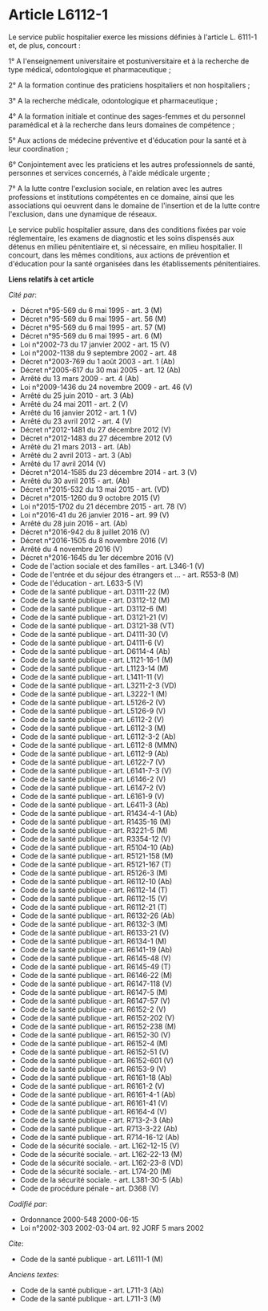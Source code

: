 # Article L6112-1

Le service public hospitalier exerce les missions définies à l'article L. 6111-1 et, de plus, concourt :

1° A l'enseignement universitaire et postuniversitaire et à la recherche de type médical, odontologique et pharmaceutique ;

2° A la formation continue des praticiens hospitaliers et non hospitaliers ;

3° A la recherche médicale, odontologique et pharmaceutique ;

4° A la formation initiale et continue des sages-femmes et du personnel paramédical et à la recherche dans leurs domaines de
compétence ;

5° Aux actions de médecine préventive et d'éducation pour la santé et à leur coordination ;

6° Conjointement avec les praticiens et les autres professionnels de santé, personnes et services concernés, à l'aide
médicale urgente ;

7° A la lutte contre l'exclusion sociale, en relation avec les autres professions et institutions compétentes en ce domaine,
ainsi que les associations qui oeuvrent dans le domaine de l'insertion et de la lutte contre l'exclusion, dans une dynamique
de réseaux.

Le service public hospitalier assure, dans des conditions fixées par voie réglementaire, les examens de diagnostic et les
soins dispensés aux détenus en milieu pénitentiaire et, si nécessaire, en milieu hospitalier. Il concourt, dans les mêmes
conditions, aux actions de prévention et d'éducation pour la santé organisées dans les établissements pénitentiaires.

**Liens relatifs à cet article**

_Cité par_:

  - Décret n°95-569 du 6 mai 1995 - art. 3 (M)
  - Décret n°95-569 du 6 mai 1995 - art. 56 (M)
  - Décret n°95-569 du 6 mai 1995 - art. 57 (M)
  - Décret n°95-569 du 6 mai 1995 - art. 6 (M)
  - Loi n°2002-73 du 17 janvier 2002 - art. 15 (V)
  - Loi n°2002-1138 du 9 septembre 2002 - art. 48
  - Décret n°2003-769 du 1 août 2003 - art. 1 (Ab)
  - Décret n°2005-617 du 30 mai 2005 - art. 12 (Ab)
  - Arrêté du 13 mars 2009 - art. 4 (Ab)
  - Loi n°2009-1436 du 24 novembre 2009 - art. 46 (V)
  - Arrêté du 25 juin 2010 - art. 3 (Ab)
  - Arrêté du 24 mai 2011 - art. 2 (V)
  - Arrêté du 16 janvier 2012 - art. 1 (V)
  - Arrêté du 23 avril 2012 - art. 4 (V)
  - Décret n°2012-1481 du 27 décembre 2012 (V)
  - Décret n°2012-1483 du 27 décembre 2012 (V)
  - Arrêté du 21 mars 2013 - art. (Ab)
  - Arrêté du 2 avril 2013 - art. 3 (Ab)
  - Arrêté du 17 avril 2014 (V)
  - Décret n°2014-1585 du 23 décembre 2014 - art. 3 (V)
  - Arrêté du 30 avril 2015 - art. (Ab)
  - Décret n°2015-532 du 13 mai 2015 - art. (VD)
  - Décret n°2015-1260 du 9 octobre 2015 (V)
  - Loi n°2015-1702 du 21 décembre 2015 - art. 78 (V)
  - Loi n°2016-41 du 26 janvier 2016 - art. 99 (V)
  - Arrêté du 28 juin 2016 - art. (Ab)
  - Décret n°2016-942 du 8 juillet 2016 (V)
  - Décret n°2016-1505 du 8 novembre 2016 (V)
  - Arrêté du 4 novembre 2016 (V)
  - Décret n°2016-1645 du 1er décembre 2016 (V)
  - Code de l'action sociale et des familles - art. L346-1 (V)
  - Code de l'entrée et du séjour des étrangers et ... - art. R553-8 (M)
  - Code de l'éducation - art. L633-5 (V)
  - Code de la santé publique - art. D3111-22 (M)
  - Code de la santé publique - art. D3112-12 (M)
  - Code de la santé publique - art. D3112-6 (M)
  - Code de la santé publique - art. D3121-21 (V)
  - Code de la santé publique - art. D3121-38 (VT)
  - Code de la santé publique - art. D4111-30 (V)
  - Code de la santé publique - art. D4111-6 (V)
  - Code de la santé publique - art. D6114-4 (Ab)
  - Code de la santé publique - art. L1121-16-1 (M)
  - Code de la santé publique - art. L1123-14 (M)
  - Code de la santé publique - art. L1411-11 (V)
  - Code de la santé publique - art. L3211-2-3 (VD)
  - Code de la santé publique - art. L3222-1 (M)
  - Code de la santé publique - art. L5126-2 (V)
  - Code de la santé publique - art. L5126-9 (V)
  - Code de la santé publique - art. L6112-2 (V)
  - Code de la santé publique - art. L6112-3 (M)
  - Code de la santé publique - art. L6112-3-2 (Ab)
  - Code de la santé publique - art. L6112-8 (MMN)
  - Code de la santé publique - art. L6112-9 (Ab)
  - Code de la santé publique - art. L6122-7 (V)
  - Code de la santé publique - art. L6141-7-3 (V)
  - Code de la santé publique - art. L6146-2 (V)
  - Code de la santé publique - art. L6147-2 (V)
  - Code de la santé publique - art. L6161-9 (V)
  - Code de la santé publique - art. L6411-3 (Ab)
  - Code de la santé publique - art. R1434-4-1 (Ab)
  - Code de la santé publique - art. R1435-16 (M)
  - Code de la santé publique - art. R3221-5 (M)
  - Code de la santé publique - art. R3354-12 (V)
  - Code de la santé publique - art. R5104-10 (Ab)
  - Code de la santé publique - art. R5121-158 (M)
  - Code de la santé publique - art. R5121-167 (T)
  - Code de la santé publique - art. R5126-3 (M)
  - Code de la santé publique - art. R6112-10 (Ab)
  - Code de la santé publique - art. R6112-14 (T)
  - Code de la santé publique - art. R6112-15 (V)
  - Code de la santé publique - art. R6112-21 (T)
  - Code de la santé publique - art. R6132-26 (Ab)
  - Code de la santé publique - art. R6132-3 (M)
  - Code de la santé publique - art. R6133-21 (V)
  - Code de la santé publique - art. R6134-1 (M)
  - Code de la santé publique - art. R6141-19 (Ab)
  - Code de la santé publique - art. R6145-48 (V)
  - Code de la santé publique - art. R6145-49 (T)
  - Code de la santé publique - art. R6146-22 (M)
  - Code de la santé publique - art. R6147-118 (V)
  - Code de la santé publique - art. R6147-5 (M)
  - Code de la santé publique - art. R6147-57 (V)
  - Code de la santé publique - art. R6152-2 (V)
  - Code de la santé publique - art. R6152-202 (V)
  - Code de la santé publique - art. R6152-238 (M)
  - Code de la santé publique - art. R6152-30 (V)
  - Code de la santé publique - art. R6152-4 (M)
  - Code de la santé publique - art. R6152-51 (V)
  - Code de la santé publique - art. R6152-601 (V)
  - Code de la santé publique - art. R6153-9 (V)
  - Code de la santé publique - art. R6161-18 (Ab)
  - Code de la santé publique - art. R6161-2 (V)
  - Code de la santé publique - art. R6161-4-1 (Ab)
  - Code de la santé publique - art. R6161-41 (V)
  - Code de la santé publique - art. R6164-4 (V)
  - Code de la santé publique - art. R713-2-3 (Ab)
  - Code de la santé publique - art. R713-3-22 (Ab)
  - Code de la santé publique - art. R714-16-12 (Ab)
  - Code de la sécurité sociale. - art. L162-12-15 (V)
  - Code de la sécurité sociale. - art. L162-22-13 (M)
  - Code de la sécurité sociale. - art. L162-23-8 (VD)
  - Code de la sécurité sociale. - art. L174-20 (M)
  - Code de la sécurité sociale. - art. L381-30-5 (Ab)
  - Code de procédure pénale - art. D368 (V)

_Codifié par_:

  - Ordonnance 2000-548 2000-06-15
  - Loi n°2002-303 2002-03-04 art. 92 JORF 5 mars 2002

_Cite_:

  - Code de la santé publique - art. L6111-1 (M)

_Anciens textes_:

  - Code de la santé publique - art. L711-3 (Ab)
  - Code de la santé publique - art. L711-3 (M)
